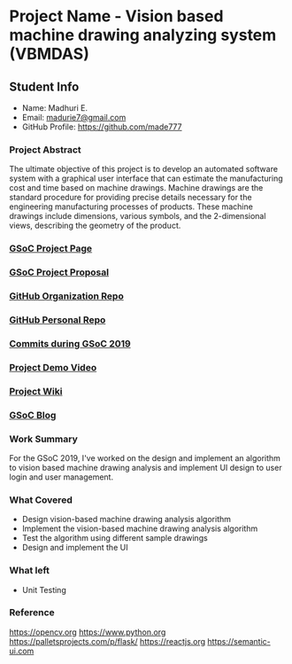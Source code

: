 # Project Name - Vision based machine drawing analyzing system (VBMDAS)

## Student Info
- Name: Madhuri E.
- Email: madurie7@gmail.com
- GitHub Profile: https://github.com/made777

### Project Abstract
The ultimate objective of this project is to develop an automated software system with a graphical user interface that can estimate the manufacturing cost and time based on machine drawings. Machine drawings are the standard procedure for providing precise details necessary for the engineering manufacturing processes of products. These machine drawings include dimensions, various symbols, and the 2-dimensional views, describing the geometry of the product.

### [GSoC Project Page](https://summerofcode.withgoogle.com/projects/#6230572819546112)

### [GSoC Project Proposal](https://storage.googleapis.com/summerofcode-prod.appspot.com/gsoc/core_project/doc/5973315217260544_1554818026_Vision_based_machine_drawing_analyzing_systemVBMDAS.pdf?Expires=1566806439&GoogleAccessId=summerofcode-prod%40appspot.gserviceaccount.com&Signature=JGgUf6ZHkLxM5K88RC6Zg8mmV%2FHzcmLq3BF1dQe66FELl1ovEtfd647m2%2Fx6TcNCwlAn0m3Z5vlbsQFS5LvLEvRmMuGLeoNPfz%2BmZbDNXASkbZ08%2FblqHeFPmpJvQ3cDeg7YNENvbBCnMg6va089%2B0%2FiHYvnqv3LfCXAFqoq3riIR9TWWFB9sXuh9zBspUBCWwkW46rADMHpATu1q03V14FVuzWrbD%2B3eGiamj9Tv0cKcIP7%2BsrAkFgLvSsfuGhHIF%2FcAORPSgu1PRSgqPfLlY3OTAqg39dQb0%2FyRKQcDtKav3tGb5cDTWgjlhWAyX3SSgJe5aIdkeyHxfPmI6eL%2Fw%3D%3D)

### [GitHub Organization Repo](https://github.com/scorelab/VBMDAS)

### [GitHub Personal Repo](https://github.com/made777/VBMDAS)

### [Commits during GSoC 2019](https://github.com/made777/VBMDAS/commits/master)

### [Project Demo Video](https://drive.google.com/file/d/1QlD8ZYDIbtjn5GLHdJ7TJbzqqPKRd78F/view?usp=sharing)

### [Project Wiki](http://github.com)

### [GSoC Blog](http://GSoCBlog)

### Work Summary
For the GSoC 2019, I've worked on the design and implement an algorithm to vision based machine drawing analysis and implement UI design to user login and user management.

### What Covered
- Design vision-based machine drawing analysis algorithm
- Implement the vision-based machine drawing analysis algorithm
- Test the algorithm using different sample drawings
- Design and implement the UI

### What left
- Unit Testing

### Reference
https://opencv.org
https://www.python.org
https://palletsprojects.com/p/flask/
https://reactjs.org
https://semantic-ui.com
